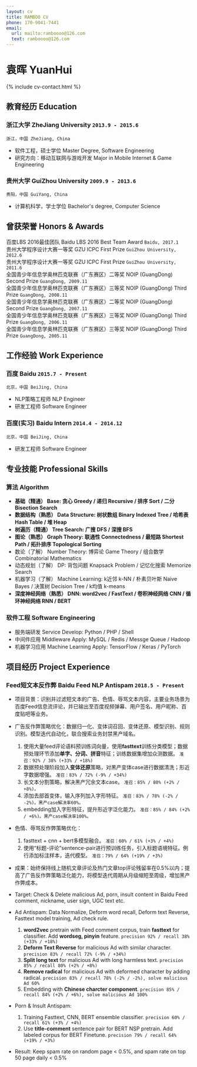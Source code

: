 ```yaml
---
layout: cv
title: RAMBOO CV
phone: 170-9041-7441
email:
  url: mailto:ramboooo@126.com
  text: ramboooo@126.com
---
```


# 袁晖 YuanHui

<!--
include contact information from the front matter
Supported arguments:
    - homepage: url, text
    - phone
    - email
-->

{% include cv-contact.html %}

## 教育经历 Education

### **浙江大学 ZheJiang University** `2013.9 - 2015.6`

```
浙江，中国 ZheJiang, China
```

* 软件工程，硕士学位 Master Degree, Software Engineering
* 研究方向：移动互联网与游戏开发 Major in Mobile Internet & Game Engineering

### **贵州大学 GuiZhou University** `2009.9 - 2013.6`

```
贵阳，中国 GuiYang, China
```

* 计算机科学，学士学位 Bachelor's degree, Computer Science

## 曾获荣誉 Honors & Awards

百度LBS 2016最佳团队 Baidu LBS 2016 Best Team Award `Baidu, 2017.1` <br>
贵州大学程序设计大赛一等奖 GZU ICPC First Prize `GuiZhou University, 2012.6` <br>
贵州大学程序设计大赛一等奖 GZU ICPC First Prize `GuiZhou University, 2011.6` <br>
全国青少年信息学奥林匹克联赛（广东赛区）二等奖 NOIP (GuangDong) Second Prize `GuangDong, 2009.11` <br>
全国青少年信息学奥林匹克联赛（广东赛区）三等奖 NOIP (GuangDong) Third Prize `GuangDong, 2008.11` <br>
全国青少年信息学奥林匹克联赛（广东赛区）二等奖 NOIP (GuangDong) Second Prize `GuangDong, 2007.11` <br>
全国青少年信息学奥林匹克联赛（广东赛区）三等奖 NOIP (GuangDong) Third Prize `GuangDong, 2006.11` <br>
全国青少年信息学奥林匹克联赛（广东赛区）三等奖 NOIP (GuangDong) Third Prize `GuangDong, 2005.11` <br>

## 工作经验 Work Experience

### **百度 Baidu** `2015.7 - Present`

```
北京，中国 BeiJing, China
```

* NLP策略工程师 NLP Engineer
* 研发工程师 Software Engineer

### **百度(实习) Baidu Intern** `2014.4 - 2014.12`

```
北京，中国 BeiJing, China
```

* 研发工程师 Software Engineer

## 专业技能 Professional Skills

### **算法 Algorithm**

* **基础（精通） Base: 贪心 Greedy / 递归 Recursive / 排序 Sort / 二分 Bisection Search**
* **数据结构（熟悉） Data Structure: 树状数组 Binary Indexed Tree / 哈希表 Hash Table / 堆 Heap**
* **树遍历（精通） Tree Search: 广搜 DFS / 深搜 BFS**
* **图论（熟悉） Graph Theory: 联通性 Connectedness / 最短路 Shortest Path / 拓扑排序 Topological Sorting**
* 数论（了解） Number Theory: 博弈论 Game Theory / 组合数学 Combinatorial Mathematics
* 动态规划（了解） DP: 背包问题 Knapsack Problem / 记忆化搜索 Memorize Search
* 机器学习（了解） Machine Learning: k近邻 k-NN / 朴素贝叶斯 Naive Bayes / 决策树 Decision Tree / k均值 k-means
* **深度神经网络（熟悉） DNN: word2vec / FastText / 卷积神经网络 CNN / 循环神经网络 RNN / BERT**

### **软件工程 Software Engineering**

* 服务端研发 Service Develop: Python / PHP / Shell
* 中间件应用 Middleware Apply: MySQL / Redis / Messge Queue / Hadoop
* 机器学习应用 Machine Learning Apply: TensorFlow / Keras / PyTorch

## 项目经历 Project Experience

### **Feed短文本反作弊 Baidu Feed NLP Antispam** `2018.5 - Present`

* 项目背景：识别并过滤短文本的广告、色情、辱骂文本内容，主要业务场景为百度Feed信息流评论，并已输出至百度视频弹幕、用户签名、用户昵称、百度贴吧等业务。
* 广告反作弊策略优化：数据归一化、变体词召回、变体还原、模型识别、规则识别。模型迭代自动化，联合搜索业务封禁黑产域名。
    1. 使用大量feed评论语料预训练词向量，使用**fasttext**训练分类模型；数据预处理环节添加**单字、分词、拼音**特征；训练数据集增加众测数据。
    `准召：92% / 38% (+33% / +18%)`
    2. 数据预处理阶段加入**变体还原**策略，对黑产变体case进行数据清洗；形近字数据增强。
    `准召：83% / 72% (-9% / +34%)`
    3. 长文本分割策略，解决黑产冗余文本case。
    `准召：85% / 80% (+2% / +8%)。`
    4. 添加去部首变体，输入序列加入字形特征。
    `准召：83% / 78% (-2% / -2%)。黑产case解决率60%。`
    5. embedding加入字形特征，提升形近字泛化能力。
    `准召：85% / 84% (+2% / +6%)。黑产case解决率100%。`
* 色情、辱骂反作弊策略优化：
    1. fasttext + cnn + bert多模型融合。
    `准召：60% / 61% (+3% / +4%)`
    2. 使用“标题-评论”sentence-pair进行预训练任务，引入标题语境特征。例行添加标注样本，迭代模型。
    `准召：79% / 64% (+19% / +3%)`
* 成果：始终保持线上随机文章评论及热门文章top评论残留率在0.5%以内；提高了广告反作弊策略泛化能力，将模型迭代周期从月级缩短至周级，增加黑产作弊成本。

* Target: Check & Delete malicious Ad, porn, insult content in Baidu Feed comment, nickname, user sign, UGC text etc.
* Ad Antispam: Data Normalize, Deform word recall, Deform text Reverse, Fasttext model training, Ad check rule.
    1. **word2vec** pretrain with Feed comment corpus, train **fasttext** for classifier. Add **wordseg, pinyin** feature.
    `precision 92% / recall 38% (+33% / +18%)`
    2. **Deform Text Reverse** for malicious Ad with similar character.
    `precision 83% / recall 72% (-9% / +34%)`
    3. **Split long text** for malicious Ad with long harmless text.
    `precision 85% / recall 80% (+2% / +8%)`
    4. **Remove radical** for malicious Ad with deformed character by adding radical.
    `precision 83% / recall 78% (-2% / -2%), solve malicious Ad 60%`
    5. Embedding with **Chinese charcter component**.
    `precision 85% / recall 84% (+2% / +6%), solve malicious Ad 100%`
* Porn & Insult Antispam:
    1.  Training Fasttext, CNN, BERT ensemble classifier.
    `precision 60% / recall 61% (+3% / +4%)`
    2.  Use **title-comment** sentence pair for BERT NSP pretrain. Add labeled corpus for BERT Finetune.
    `precision 79% / recall 64% (+19% / +3%)`
* Result: Keep spam rate on random page < 0.5%, and spam rate on top 50 page daily < 0.5%

